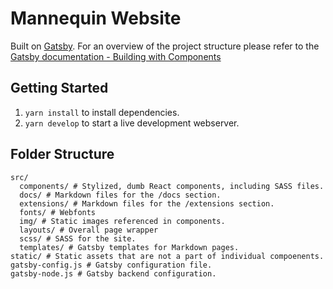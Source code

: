 # Mannequin Website

Built on [Gatsby](https://www.gatsbyjs.org/). For an overview of the project structure please refer to the [Gatsby documentation - Building with Components](https://www.gatsbyjs.org/docs/building-with-components/)

## Getting Started

1. `yarn install` to install dependencies.
2. `yarn develop` to start a live development webserver.

## Folder Structure

```
src/
  components/ # Stylized, dumb React components, including SASS files.
  docs/ # Markdown files for the /docs section.
  extensions/ # Markdown files for the /extensions section.
  fonts/ # Webfonts
  img/ # Static images referenced in components.
  layouts/ # Overall page wrapper
  scss/ # SASS for the site.
  templates/ # Gatsby templates for Markdown pages.
static/ # Static assets that are not a part of individual compoenents.
gatsby-config.js # Gatsby configuration file.
gatsby-node.js # Gatsby backend configuration.
```
